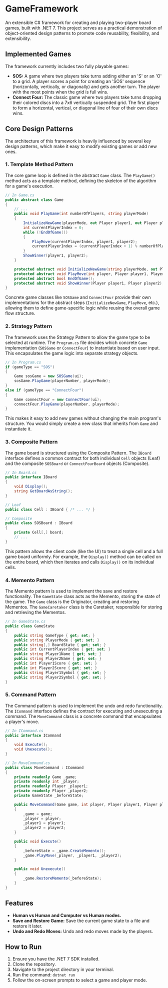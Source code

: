 # GameFramework

An extensible C# framework for creating and playing two-player board games, built with .NET 7. This project serves as a practical demonstration of object-oriented design patterns to promote code reusability, flexibility, and extensibility.

## Implemented Games

The framework currently includes two fully playable games:

*   **SOS:** A game where two players take turns adding either an 'S' or an 'O' to a grid. A player scores a point for creating an 'SOS' sequence (horizontally, vertically, or diagonally) and gets another turn. The player with the most points when the grid is full wins.
*   **Connect Four:** The classic game where two players take turns dropping their colored discs into a 7x6 vertically suspended grid. The first player to form a horizontal, vertical, or diagonal line of four of their own discs wins.

## Core Design Patterns

The architecture of this framework is heavily influenced by several key design patterns, which make it easy to modify existing games or add new ones.

### 1. Template Method Pattern

The core game loop is defined in the abstract `Game` class. The `PlayGame()` method acts as a template method, defining the skeleton of the algorithm for a game's execution.

```csharp
// In Game.cs
public abstract class Game
{
    // ...
    public void PlayGame(int numberOfPlayers, string playerMode)
    {
        InitializeNewGame(playerMode, out Player player1, out Player player2);
        int currentPlayerIndex = 0;
        while (!EndOfGame())
        {
            PlayMove(currentPlayerIndex, player1, player2);
            currentPlayerIndex = (currentPlayerIndex + 1) % numberOfPlayers;
        }
        ShowWinner(player1, player2);
    }

    protected abstract void InitializeNewGame(string playerMode, out Player player1, out Player player2);
    protected abstract void PlayMove(int player, Player player1, Player player2);
    protected abstract bool EndOfGame();
    protected abstract void ShowWinner(Player player1, Player player2);
}
```

Concrete game classes like `SOSGame` and `ConnectFour` provide their own implementations for the abstract steps (`InitializeNewGame`, `PlayMove`, etc.), allowing them to define game-specific logic while reusing the overall game flow structure.

### 2. Strategy Pattern

The framework uses the Strategy Pattern to allow the game type to be selected at runtime. The `Program.cs` file decides which concrete `Game` implementation (`SOSGame` or `ConnectFour`) to instantiate based on user input. This encapsulates the game logic into separate strategy objects.

```csharp
// In Program.cs
if (gameType == "SOS")
{
    Game sosGame = new SOSGame(ui);
    sosGame.PlayGame(playerNumber, playerMode);
}
else if (gameType == "ConnectFour")
{
    Game connectFour = new ConnectFour(ui);
    connectFour.PlayGame(playerNumber, playerMode);
}
```

This makes it easy to add new games without changing the main program's structure. You would simply create a new class that inherits from `Game` and instantiate it.

### 3. Composite Pattern

The game board is structured using the Composite Pattern. The `IBoard` interface defines a common contract for both individual `Cell` objects (Leaf) and the composite `SOSBoard` or `ConnectFourBoard` objects (Composite).

```csharp
// In Board.cs
public interface IBoard
{
    void Display();
    string GetBoardAsString();
}

// Leaf
public class Cell : IBoard { /* ... */ }

// Composite
public class SOSBoard : IBoard
{
    private Cell[,] board;
    // ...
}
```

This pattern allows the client code (like the UI) to treat a single cell and a full game board uniformly. For example, the `Display()` method can be called on the entire board, which then iterates and calls `Display()` on its individual cells.

### 4. Memento Pattern

The Memento pattern is used to implement the save and restore functionality. The `GameState` class acts as the Memento, storing the state of the game. The `Game` class is the Originator, creating and restoring Mementos. The `GameCaretaker` class is the Caretaker, responsible for storing and retrieving the Mementos.

```csharp
// In GameState.cs
public class GameState
{
    public string GameType { get; set; }
    public string PlayerMode { get; set; }
    public string[,] BoardState { get; set; }
    public int CurrentPlayerIndex { get; set; }
    public string Player1Name { get; set; }
    public string Player2Name { get; set; }
    public int Player1Score { get; set; }
    public int Player2Score { get; set; }
    public string Player1Symbol { get; set; }
    public string Player2Symbol { get; set; }
}
```

### 5. Command Pattern

The Command pattern is used to implement the undo and redo functionality. The `ICommand` interface defines the contract for executing and unexecuting a command. The `MoveCommand` class is a concrete command that encapsulates a player's move.

```csharp
// In ICommand.cs
public interface ICommand
{
    void Execute();
    void Unexecute();
}

// In MoveCommand.cs
public class MoveCommand : ICommand
{
    private readonly Game _game;
    private readonly int _player;
    private readonly Player _player1;
    private readonly Player _player2;
    private GameState _beforeState;

    public MoveCommand(Game game, int player, Player player1, Player player2)
    {
        _game = game;
        _player = player;
        _player1 = player1;
        _player2 = player2;
    }

    public void Execute()
    {
        _beforeState = _game.CreateMemento();
        _game.PlayMove(_player, _player1, _player2);
    }

    public void Unexecute()
    {
        _game.RestoreMemento(_beforeState);
    }
}
```

## Features

*   **Human vs Human and Computer vs Human modes.**
*   **Save and Restore Game:** Save the current game state to a file and restore it later.
*   **Undo and Redo Moves:** Undo and redo moves made by the players.

## How to Run

1.  Ensure you have the .NET 7 SDK installed.
2.  Clone the repository.
3.  Navigate to the project directory in your terminal.
4.  Run the command: `dotnet run`
5.  Follow the on-screen prompts to select a game and player mode.